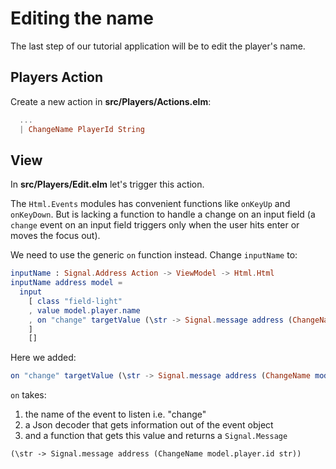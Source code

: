 
# Editing the name

The last step of our tutorial application will be to edit the player's name.

## Players Action

Create a new action in __src/Players/Actions.elm__:

```elm
  ...
  | ChangeName PlayerId String
```

## View

In __src/Players/Edit.elm__ let's trigger this action.

The `Html.Events` modules has convenient functions like `onKeyUp` and `onKeyDown`. But is lacking a function to handle a change on an input field (a `change` event on an input field triggers only when the user hits enter or moves the focus out). 

We need to use the generic `on` function instead. Change `inputName` to:

```elm
inputName : Signal.Address Action -> ViewModel -> Html.Html
inputName address model =
  input
    [ class "field-light"
    , value model.player.name
    , on "change" targetValue (\str -> Signal.message address (ChangeName model.player.id str))
    ]
    []
```

Here we added:

```elm
on "change" targetValue (\str -> Signal.message address (ChangeName model.player.id str))
```

`on` takes:

1. the name of the event to listen i.e. "change"
1. a Json decoder that gets information out of the event object
1. and a function that gets this value and returns a `Signal.Message`

`(\str -> Signal.message address (ChangeName model.player.id str))`
